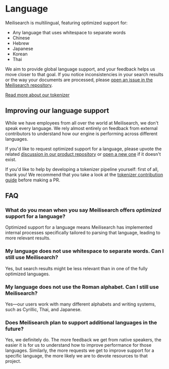 # Language

Meilisearch is multilingual, featuring optimized support for:

- Any language that uses whitespace to separate words
- Chinese
- Hebrew
- Japanese
- Korean
- Thai

We aim to provide global language support, and your feedback helps us move closer to that goal. If you notice inconsistencies in your search results or the way your documents are processed, please [open an issue in the Meilisearch repository](https://github.com/meilisearch/meilisearch/issues/new/choose).

[Read more about our tokenizer](/learn/advanced/tokenization.md)

## Improving our language support

While we have employees from all over the world at Meilisearch, we don't speak every language. We rely almost entirely on feedback from external contributors to understand how our engine is performing across different languages.

If you'd like to request optimized support for a language, please upvote the related [discussion in our product repository](https://github.com/meilisearch/product/discussions?discussions_q=label%3Ascope%3Atokenizer+) or [open a new one](https://github.com/meilisearch/product/discussions/new?category=feedback-feature-proposal) if it doesn't exist.

If you'd like to help by developing a tokenizer pipeline yourself: first of all, thank you! We recommend that you take a look at the [tokenizer contribution guide](https://github.com/meilisearch/charabia/blob/main/CONTRIBUTING.md) before making a PR.

## FAQ

### What do you mean when you say Meilisearch offers _optimized_ support for a language?

Optimized support for a language means Meilisearch has implemented internal processes specifically tailored to parsing that language, leading to more relevant results.

### My language does not use whitespace to separate words. Can I still use Meilisearch?

Yes, but search results might be less relevant than in one of the fully optimized languages.

### My language does not use the Roman alphabet. Can I still use Meilisearch?

Yes—our users work with many different alphabets and writing systems, such as Cyrillic, Thai, and Japanese.

### Does Meilisearch plan to support additional languages in the future?

Yes, we definitely do. The more feedback we get from native speakers, the easier it is for us to understand how to improve performance for those languages. Similarly, the more requests we get to improve support for a specific language, the more likely we are to devote resources to that project.
